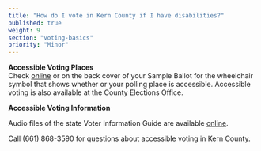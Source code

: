 ```yaml
---
title: "How do I vote in Kern County if I have disabilities?"
published: true
weight: 9
section: "voting-basics"
priority: "Minor"
---
```


**Accessible Voting Places**  
Check [online](http://elections.co.kern.ca.us/elections/VoterInfo/Address.asp) or on the back cover of your Sample Ballot for the wheelchair symbol that shows whether or your polling place is accessible. Accessible voting is also available at the County Elections Office.  

**Accessible Voting Information**  

Audio files of the state Voter Information Guide are available [online](http://voterguide.sos.ca.gov/en/alt-versions/).  

Call  (661) 868-3590 for questions about accessible voting in Kern County.  

